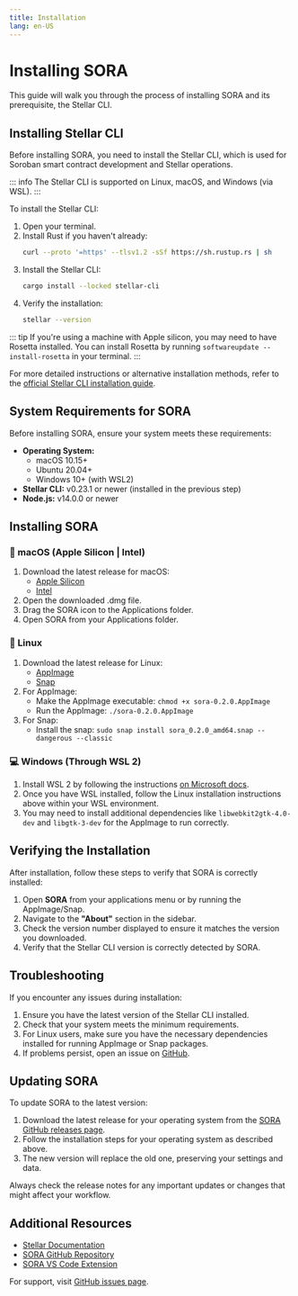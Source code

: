 ```yaml
---
title: Installation
lang: en-US
---
```


# Installing SORA

This guide will walk you through the process of installing SORA and its prerequisite, the Stellar CLI.

## Installing Stellar CLI

Before installing SORA, you need to install the Stellar CLI, which is used for Soroban smart contract development and Stellar operations.

::: info
The Stellar CLI is supported on Linux, macOS, and Windows (via WSL).
:::

To install the Stellar CLI:

1. Open your terminal.
2. Install Rust if you haven't already:
   ```sh
   curl --proto '=https' --tlsv1.2 -sSf https://sh.rustup.rs | sh
   ```
3. Install the Stellar CLI:
   ```sh
   cargo install --locked stellar-cli
   ```
4. Verify the installation:
   ```sh
   stellar --version
   ```

::: tip
If you're using a machine with Apple silicon, you may need to have Rosetta installed. You can install Rosetta by running `softwareupdate --install-rosetta` in your terminal.
:::

For more detailed instructions or alternative installation methods, refer to the [official Stellar CLI installation guide](https://developers.stellar.org/docs/tools/stellar-cli/).

## System Requirements for SORA

Before installing SORA, ensure your system meets these requirements:

* **Operating System:**
  * macOS 10.15+
  * Ubuntu 20.04+
  * Windows 10+ (with WSL2)
* **Stellar CLI:** v0.23.1 or newer (installed in the previous step)
* **Node.js:** v14.0.0 or newer

## Installing SORA

### 🍎 macOS (Apple Silicon | Intel)

1. Download the latest release for macOS:
   * [Apple Silicon](https://github.com/tolgayayci/sora/releases/download/v0.2.2/sora-0.2.2-arm64.dmg)
   * [Intel](https://github.com/tolgayayci/sora/releases/download/v0.2.2/sora-0.2.2-universal.dmg)
2. Open the downloaded .dmg file.
3. Drag the SORA icon to the Applications folder.
4. Open SORA from your Applications folder.

### 🐧 Linux

1. Download the latest release for Linux:
   * [AppImage](https://github.com/tolgayayci/sora/releases/download/v0.2.2/sora-0.2.2.AppImage)
   * [Snap](https://github.com/tolgayayci/sora/releases/download/v0.2.2/sora_0.2.2_amd64.snap)
2. For AppImage:
   * Make the AppImage executable: `chmod +x sora-0.2.0.AppImage`
   * Run the AppImage: `./sora-0.2.0.AppImage`
3. For Snap:
   * Install the snap: `sudo snap install sora_0.2.0_amd64.snap --dangerous --classic`

### 💻 Windows (Through WSL 2)

1. Install WSL 2 by following the instructions [on Microsoft docs](https://learn.microsoft.com/en-us/windows/wsl/install).
2. Once you have WSL installed, follow the Linux installation instructions above within your WSL environment.
3. You may need to install additional dependencies like `libwebkit2gtk-4.0-dev` and `libgtk-3-dev` for the AppImage to run correctly.

## Verifying the Installation

After installation, follow these steps to verify that SORA is correctly installed:

1. Open **SORA** from your applications menu or by running the AppImage/Snap.
2. Navigate to the **"About"** section in the sidebar.
3. Check the version number displayed to ensure it matches the version you downloaded.
4. Verify that the Stellar CLI version is correctly detected by SORA.

## Troubleshooting

If you encounter any issues during installation:

1. Ensure you have the latest version of the Stellar CLI installed.
2. Check that your system meets the minimum requirements.
3. For Linux users, make sure you have the necessary dependencies installed for running AppImage or Snap packages.
4. If problems persist, open an issue on [GitHub](https://github.com/tolgayayci/sora/issues).

## Updating SORA

To update SORA to the latest version:

1. Download the latest release for your operating system from the [SORA GitHub releases page](https://github.com/tolgayayci/sora/releases).
2. Follow the installation steps for your operating system as described above.
3. The new version will replace the old one, preserving your settings and data.

Always check the release notes for any important updates or changes that might affect your workflow.

## Additional Resources

* [Stellar Documentation](https://developers.stellar.org/docs/)
* [SORA GitHub Repository](https://github.com/tolgayayci/sora)
* [SORA VS Code Extension](https://marketplace.visualstudio.com/items?itemName=tolgayayci.stellar-suite)

For support, visit [GitHub issues page](https://github.com/tolgayayci/sora/issues).

